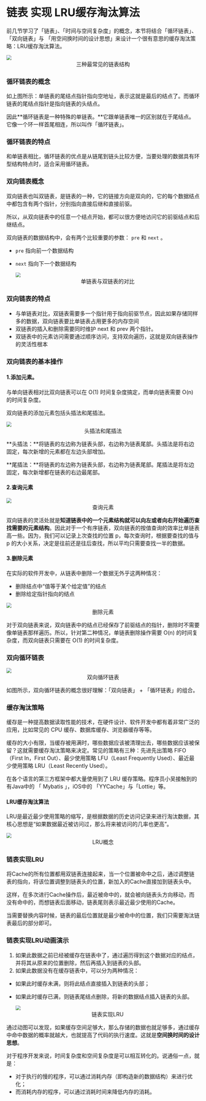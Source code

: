 # 链表 实现 LRU缓存淘汰算法



前几节学习了「链表」、「时间与空间复杂度」的概念，本节将结合「循环链表」、「双向链表」与 「用空间换时间的设计思想」来设计一个很有意思的缓存淘汰策略：LRU缓存淘汰算法。

<img src="https://cdn.jsdelivr.net/gh/2234416233/myImage/img/1571058214-ef5baeb53bd498d.jpg" style="zoom: 80%;" />

<center>三种最常见的链表结构</center>



### 循环链表的概念

如上图所示：单链表的尾结点指针指向空地址，表示这就是最后的结点了。而循环链表的尾结点指针是指向链表的头结点。

因此**循环链表是一种特殊的单链表。**它跟单链表唯一的区别就在于尾结点。它像一个环一样首尾相连，所以叫作「循环链表」。

### 循环链表的特点

和单链表相比，循环链表的优点是从链尾到链头比较方便，当要处理的数据具有环型结构特点时，适合采用循环链表。

### 双向链表概念

双向链表也叫双链表，是链表的一种，它的链接方向是双向的，它的每个数据结点中都包含有两个指针，分别指向直接后继和直接前驱。

所以，从双向链表中的任意一个结点开始，都可以很方便地访问它的前驱结点和后继结点。

双向链表的数据结构中，会有两个比较重要的参数： `pre` 和 `next` 。

- `pre` 指向前一个数据结构

- `next` 指向下一个数据结构

  <img src="https://cdn.jsdelivr.net/gh/2234416233/myImage/img/1571058214-f9ab1f0800c7384.jpg" style="zoom:80%;" />

  <center>单链表与双链表的对比</center>

### 双向链表的特点

- 与单链表对比，双链表需要多一个指针用于指向前驱节点，因此如果存储同样多的数据，双向链表要比单链表占用更多的内存空间
- 双链表的插入和删除需要同时维护 next 和 prev 两个指针。
- 双链表中的元素访问需要通过顺序访问，支持双向遍历，这就是双向链表操作的灵活性根本

### 双向链表的基本操作

#### 1.添加元素。

与单向链表相对比双向链表可以在 O(1) 时间复杂度搞定，而单向链表需要 O(n) 的时间复杂度。

双向链表的添加元素包括头插法和尾插法。

<img src="https://cdn.jsdelivr.net/gh/2234416233/myImage/img/1571058215-e6e2f7b25f243e2.jpg" style="zoom:80%;" />

<center>头插法和尾插法</center>

**头插法：**将链表的左边称为链表头部，右边称为链表尾部。头插法是将右边固定，每次新增的元素都在左边头部增加。

**尾插法：**将链表的左边称为链表头部，右边称为链表尾部。尾插法是将左边固定，每次新增都在链表的右边最尾部。

#### 2.查询元素

<img src="https://cdn.jsdelivr.net/gh/2234416233/myImage/img/1571058215-2747f88e2c54dd4.gif" style="zoom:80%;" />

<center>查询元素</center>

双向链表的灵活处就是**知道链表中的一个元素结构就可以向左或者向右开始遍历查找需要的元素结构**。因此对于一个有序链表，双向链表的按值查询的效率比单链表高一些。因为，我们可以记录上次查找的位置 p，每次查询时，根据要查找的值与 p 的大小关系，决定是往前还是往后查找，所以平均只需要查找一半的数据。

#### 3.删除元素

在实际的软件开发中，从链表中删除一个数据无外乎这两种情况：

- 删除结点中“值等于某个给定值”的结点
- 删除给定指针指向的结点

<img src="https://cdn.jsdelivr.net/gh/2234416233/myImage/img/1571058216-878116e54aff824.gif" style="zoom:80%;" />

<center>删除元素</center>

对于双向链表来说，双向链表中的结点已经保存了前驱结点的指针，删除时不需要像单链表那样遍历。所以，针对第二种情况，单链表删除操作需要 O(n) 的时间复杂度，而双向链表只需要在 O(1) 的时间复杂度。

### 双向循环链表

<img src="https://cdn.jsdelivr.net/gh/2234416233/myImage/img/1571058216-bbb76e486eb2c86.jpg" style="zoom:80%;" />

<center>双向循环链表</center>

如图所示，双向循环链表的概念很好理解：「双向链表」 + 「循环链表」的组合。

### 缓存淘汰策略

缓存是一种提高数据读取性能的技术，在硬件设计、软件开发中都有着非常广泛的应用，比如常见的 CPU 缓存、数据库缓存、浏览器缓存等等。

缓存的大小有限，当缓存被用满时，哪些数据应该被清理出去，哪些数据应该被保留？这就需要缓存淘汰策略来决定。常见的策略有三种：先进先出策略 FIFO（First In，First Out）、最少使用策略 LFU（Least Frequently Used）、最近最少使用策略 LRU（Least Recently Used）。

在各个语言的第三方框架中都大量使用到了 LRU 缓存策略。程序员小吴接触到的有Java中的 「 Mybatis 」，iOS中的 「YYCache」与「Lottie」等。

#### LRU缓存淘汰算法

LRU是最近最少使用策略的缩写，是根据数据的历史访问记录来进行淘汰数据，其核心思想是“如果数据最近被访问过，那么将来被访问的几率也更高”。

<img src="C:\Users\fang\Downloads\1571058217-d04a9a59eae15d2.gif" style="zoom:80%;" />

<center>LRU概念</center>

### 链表实现LRU

将Cache的所有位置都用双链表连接起来，当一个位置被命中之后，通过调整链表的指向，将该位置调整到链表头的位置，新加入的Cache直接加到链表头中。

这样，在多次进行Cache操作后，最近被命中的，就会被向链表头方向移动，而没有命中的，而想链表后面移动，链表尾则表示最近最少使用的Cache。

当需要替换内容时候，链表的最后位置就是最少被命中的位置，我们只需要淘汰链表最后的部分即可。

### 链表实现LRU动画演示

1. 如果此数据之前已经被缓存在链表中了，通过遍历得到这个数据对应的结点，并将其从原来的位置删除，然后再插入到链表的头部。
2. 如果此数据没有在缓存链表中，可以分为两种情况：

- 如果此时缓存未满，则将此结点直接插入到链表的头部；

- 如果此时缓存已满，则链表尾结点删除，将新的数据结点插入链表的头部。

  <img src="https://cdn.jsdelivr.net/gh/2234416233/myImage/img/1571058217-80f70dc6f7dbe30.gif" style="zoom: 80%;" />
  
  
  
  <center>链表实现LRU</center>

通过动图可以发现，如果缓存空间足够大，那么存储的数据也就足够多，通过缓存中命中数据的概率就越大，也就提高了代码的执行速度。这就是**空间换时间的设计思想**。

对于程序开发来说，时间复杂度和空间复杂度是可以相互转化的。说通俗一点，就是：

- 对于执行的慢的程序，可以通过消耗内存（即构造新的数据结构）来进行优化；
- 而消耗内存的程序，可以通过消耗时间来降低内存的消耗。